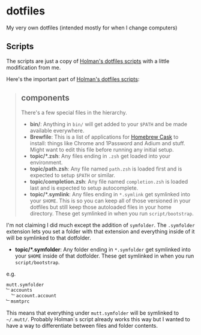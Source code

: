 # dotfiles
My very own dotfiles (intended mostly for when I change computers)

## Scripts

The scripts are just a copy of [Holman's dotfiles scripts][holman] with a little modification from me.

Here's the important part of [Holman's dotfiles scripts][holman]:

>## components
>
>There's a few special files in the hierarchy.
>
>- **bin/**: Anything in `bin/` will get added to your `$PATH` and be made
  available everywhere.
>- **Brewfile**: This is a list of applications for [Homebrew Cask](http://caskroom.io) to install: things like Chrome and 1Password and Adium and stuff. Might want to edit this file before running any initial setup.
>- **topic/\*.zsh**: Any files ending in `.zsh` get loaded into your
  environment.
>- **topic/path.zsh**: Any file named `path.zsh` is loaded first and is
  expected to setup `$PATH` or similar.
>- **topic/completion.zsh**: Any file named `completion.zsh` is loaded
  last and is expected to setup autocomplete.
>- **topic/\*.symlink**: Any files ending in `*.symlink` get symlinked into
  your `$HOME`. This is so you can keep all of those versioned in your dotfiles
  but still keep those autoloaded files in your home directory. These get
  symlinked in when you run `script/bootstrap`.

I'm not claiming I did much except the addition of `symfolder`.
The `.symfolder` extension lets you set a folder with that extension and everything inside of it will be symlinked to that dotfolder.

- **topic/\*.symfolder**: Any folder ending in `*.symfolder` get symlinked into
  your `$HOME` inside of that dotfolder. 
  These get symlinked in when you run `script/bootstrap`.

e.g.

```bash
mutt.symfolder
﹂accounts
  ﹂account.account
﹂msmtprc
```

This means that everything under `mutt.symfolder` will be symlinked to `~/.mutt/`.
Probably Holman`s script already works this way but I wanted to have a way to differentiate between files and folder contents.

[holman]:https://github.com/holman/dotfiles
